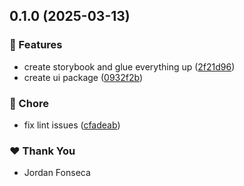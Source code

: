 ## 0.1.0 (2025-03-13)

### 🚀 Features

- create storybook and glue everything up ([2f21d96](https://github.com/fonsecaj/sekoya/commit/2f21d96))
- create ui package ([0932f2b](https://github.com/fonsecaj/sekoya/commit/0932f2b))

### 🏡 Chore

- fix lint issues ([cfadeab](https://github.com/fonsecaj/sekoya/commit/cfadeab))

### ❤️ Thank You

- Jordan Fonseca
